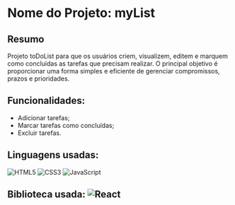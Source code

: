 # Nome do Projeto: myList 


## Resumo 
Projeto toDoList para que os usuários criem, visualizem, editem e marquem como concluídas as tarefas que precisam realizar. 
O principal objetivo é proporcionar uma forma simples e eficiente de gerenciar compromissos, prazos e prioridades. 

## Funcionalidades:
  * Adicionar tarefas;
  * Marcar tarefas como concluídas;
  * Excluir tarefas.


## Linguagens usadas:
![HTML5](https://img.shields.io/badge/HTML5-E34F26?style=for-the-badge&logo=html5&logoColor=white) 
![CSS3](https://img.shields.io/badge/CSS3-1572B6?style=for-the-badge&logo=css3&logoColor=white) 
![JavaScript](https://img.shields.io/badge/JavaScript-F7DF1E?style=for-the-badge&logo=javascript&logoColor=black) 

## Biblioteca usada: <img alt="React" src="https://img.shields.io/badge/react-%2320232a.svg?style=for-the-badge&logo=react&logoColor=%2361DAFB"/>

